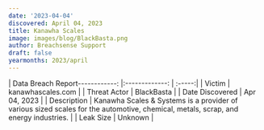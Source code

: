 ```yaml
---
date: '2023-04-04'
discovered: April 04, 2023
title: Kanawha Scales
image: images/blog/BlackBasta.png
author: Breachsense Support
draft: false
yearmonths: 2023/april
---
```


| Data Breach Report------------:     |:-------------:    | :-----:|
| Victim      | kanawhascales.com      | 
| Threat Actor      | BlackBasta      | 
| Date Discovered      | Apr 04, 2023      | 
| Description      | Kanawha Scales & Systems is a provider of various sized scales for the automotive, chemical, metals, scrap, and energy industries.      | 
| Leak Size      | Unknown      | 


